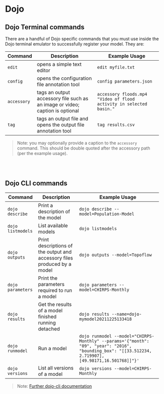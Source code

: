 # Dojo

## Dojo Terminal commands
There are a handful of Dojo specific commands that you must use inside the Dojo terminal emulator to successfully register your model. They are:

| Command   	| Description                                                   	| Example Usage          	|
|-----------	|---------------------------------------------------------------	|------------------------	|
| `edit`      	| opens a simple text editor                                    	| `edit myfile.txt`        	|
| `config`    	| opens the configuration file annotation tool                  	| `config parameters.json` 	|
| `accessory` 	| tags an output accessory file such as an image or video; caption is optional       	| `accessory floods.mp4 "Video of flood activity in selected basin."`   	|
| `tag`       	| tags an output file and opens the output file annotation tool 	| `tag results.csv`        	|

> Note: you may optionally provide a caption to the `accessory` command. This should be double quoted after the accessory path (per the example usage).

<br>
<br>

## Dojo CLI commands

| Command   	| Description                                                   	| Example Usage          	|
|-----------	|---------------------------------------------------------------	|------------------------	|
|`dojo describe`    | Print a description of the model  | `dojo describe --model=Population-Model` |
|`dojo listmodels`  | List available models | `dojo listmodels` |
|`dojo outputs`     | Print descriptions of the output and accessory files produced by a model  | `dojo outputs --model=Topoflow` |
|`dojo parameters`  | Print the parameters required to run a model  | `dojo parameters --model=CHIRPS-Monthly` |
|`dojo results`     | Get the results of a model finished running detached  |`dojo results --name=dojo-mymodel20211225133418` |
|`dojo runmodel`    | Run a model   | `dojo runmodel --model="CHIRPS-Monthly" --params='{"month": "09", "year": "2016", "bounding_box": "[[33.512234, 2.719907], [49.98171,16.501768]]"}'` |
|`dojo versions`    | List all versions of a model  | `dojo versions --model=CHIRPS-Monthly` |

> Note: [Further dojo-cli documentation](https://github.com/dojo-modeling/dojo-cli)
